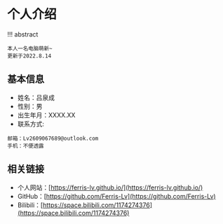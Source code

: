 # 个人介绍
!!! abstract

    本人一名电脑萌新~  
    更新于2022.8.14


## 基本信息
- 姓名：吕泉成
- 性别：男
- 出生年月：XXXX.XX
- 联系方式:
```
邮箱：Lv2609067689@outlook.com
手机：不便透露
```
## 相关链接
  - 个人网站：[https://ferris-lv.github.io/](https://ferris-lv.github.io/)
  - GitHub：[https://github.com/Ferris-Lv](https://github.com/Ferris-Lv)
  - Bilibili：[https://space.bilibili.com/1174274376](https://space.bilibili.com/1174274376)